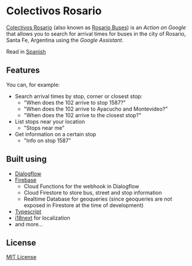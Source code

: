 # Colectivos Rosario
[Colectivos Rosario](https://assistant.google.com/services/a/uid/0000003a99e26c39?hl=es) (also known as [Rosario Buses](https://assistant.google.com/services/a/uid/0000003a99e26c39?hl=en)) is an _Action on Google_ that allows you to search for arrival times for buses in the city of Rosario, Santa Fe, Argentina using the _Google Assistant_.

Read in [Spanish](README.es.md)

## Features
You can, for example:
- Search arrival times by stop, corner or closest stop:
  - "When does the 102 arrive to stop 1587?"
  - "When does the 102 arrive to Ayacucho and Montevideo?"
  - "When does the 102 arrive to the closest stop?"
- List stops near your location
  - "Stops near me"
- Get information on a certain stop
  - "Info on stop 1587"

## Built using
- [Dialogflow](https://dialogflow.com/)
- [Firebase](https://firebase.google.com/)
  - Cloud Functions for the webhook in Dialogflow
  - Cloud Firestore to store bus, street and stop information
  - Realtime Database for geoqueries (since geoqueries are not exposed in Firestore at the time of development)
- [Typescript](https://www.typescriptlang.org/)
- [i18next](https://www.i18next.com/) for localization
- and more...

## License
[MIT License](LICENSE)